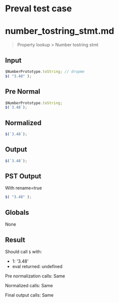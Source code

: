 # Preval test case

# number_tostring_stmt.md

> Property lookup > Number tostring stmt

## Input

`````js filename=intro
$NumberPrototype.toString; // dropme
$( "3.48" );
`````

## Pre Normal


`````js filename=intro
$NumberPrototype.toString;
$(`3.48`);
`````

## Normalized


`````js filename=intro
$(`3.48`);
`````

## Output


`````js filename=intro
$(`3.48`);
`````

## PST Output

With rename=true

`````js filename=intro
$( "3.48" );
`````

## Globals

None

## Result

Should call `$` with:
 - 1: '3.48'
 - eval returned: undefined

Pre normalization calls: Same

Normalized calls: Same

Final output calls: Same
